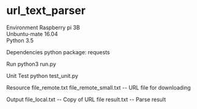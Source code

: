# url_text_parser
Environment
Raspberry pi 3B   
Unbuntu-mate 16.04  
Python 3.5

Dependencies
python package: requests

Run
python3 run.py

Unit Test
python test_unit.py

Resource
file_remote.txt file_remote_small.txt   -- URL file for downloading

Output
file_local.txt   -- Copy of URL file
result.txt       -- Parse result
